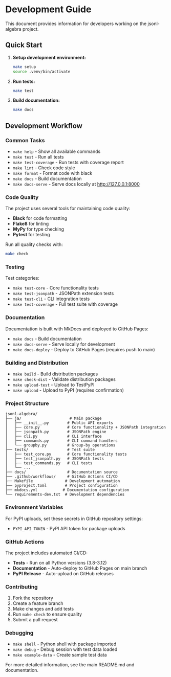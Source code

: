 # Development Guide

This document provides information for developers working on the jsonl-algebra project.

## Quick Start

1. **Setup development environment:**
   ```bash
   make setup
   source .venv/bin/activate
   ```

2. **Run tests:**
   ```bash
   make test
   ```

3. **Build documentation:**
   ```bash
   make docs
   ```

## Development Workflow

### Common Tasks

- `make help` - Show all available commands
- `make test` - Run all tests
- `make test-coverage` - Run tests with coverage report
- `make lint` - Check code style
- `make format` - Format code with black
- `make docs` - Build documentation
- `make docs-serve` - Serve docs locally at http://127.0.0.1:8000

### Code Quality

The project uses several tools for maintaining code quality:

- **Black** for code formatting
- **Flake8** for linting
- **MyPy** for type checking
- **Pytest** for testing

Run all quality checks with:
```bash
make check
```

### Testing

Test categories:
- `make test-core` - Core functionality tests
- `make test-jsonpath` - JSONPath extension tests  
- `make test-cli` - CLI integration tests
- `make test-coverage` - Full test suite with coverage

### Documentation

Documentation is built with MkDocs and deployed to GitHub Pages:

- `make docs` - Build documentation
- `make docs-serve` - Serve locally for development
- `make docs-deploy` - Deploy to GitHub Pages (requires push to main)

### Building and Distribution

- `make build` - Build distribution packages
- `make check-dist` - Validate distribution packages
- `make upload-test` - Upload to TestPyPI
- `make upload` - Upload to PyPI (requires confirmation)

### Project Structure

```
jsonl-algebra/
├── ja/                     # Main package
│   ├── __init__.py        # Public API exports
│   ├── core.py            # Core functionality + JSONPath integration
│   ├── jsonpath.py        # JSONPath engine
│   ├── cli.py             # CLI interface
│   ├── commands.py        # CLI command handlers
│   └── groupby.py         # Group-by operations
├── tests/                 # Test suite
│   ├── test_core.py       # Core functionality tests
│   ├── test_jsonpath.py   # JSONPath tests
│   ├── test_commands.py   # CLI tests
│   └── ...
├── docs/                  # Documentation source
├── .github/workflows/     # GitHub Actions CI/CD
├── Makefile              # Development automation
├── pyproject.toml        # Project configuration
├── mkdocs.yml           # Documentation configuration
└── requirements-dev.txt  # Development dependencies
```

### Environment Variables

For PyPI uploads, set these secrets in GitHub repository settings:
- `PYPI_API_TOKEN` - PyPI API token for package uploads

### GitHub Actions

The project includes automated CI/CD:

- **Tests** - Run on all Python versions (3.8-3.12)
- **Documentation** - Auto-deploy to GitHub Pages on main branch
- **PyPI Release** - Auto-upload on GitHub releases

### Contributing

1. Fork the repository
2. Create a feature branch
3. Make changes and add tests
4. Run `make check` to ensure quality
5. Submit a pull request

### Debugging

- `make shell` - Python shell with package imported
- `make debug` - Debug session with test data loaded
- `make example-data` - Create sample test data

For more detailed information, see the main README.md and documentation.
